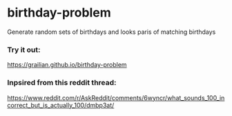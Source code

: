# birthday-problem
Generate random sets of birthdays and looks paris of matching birthdays

### Try it out:
https://grailian.github.io/birthday-problem

### Inpsired from this reddit thread:
https://www.reddit.com/r/AskReddit/comments/6wyncr/what_sounds_100_incorrect_but_is_actually_100/dmbp3at/
